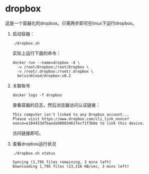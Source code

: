 # dropbox
这是一个容器化的dropbox。只需两步即可在linux下运行dropbox。

1. 启动容器：

   ```
   ./dropbox.sh
   ```

   实际上运行下面的命令：

   ```
   docker run --name=dropbox -d \
     -v /root/Dropbox:/root/Dropbox \
     -v /root/.dropbox:/root/.dropbox \
     kelvinblood/dropbox:v0.2
   ```

2. 关联账号

   ```
   docker logs -f dropbox
   ```

   查看容器的日志，然后浏览器访问认证链接：

   ```
   This computer isn't linked to any Dropbox account...
   Please visit https://www.dropbox.com/cli_link_nonce?nonce=e184433d7baeda90883461fecf1f3b8e to link this device.
   ```

   访问链接即可。

3. 查看dropbox运行状况

   ```
   ./dropbox.sh status

   Syncing (1,795 files remaining, 3 mins left)
   Downloading 1,795 files (23,216 KB/sec, 3 mins left)
   ```

   ​